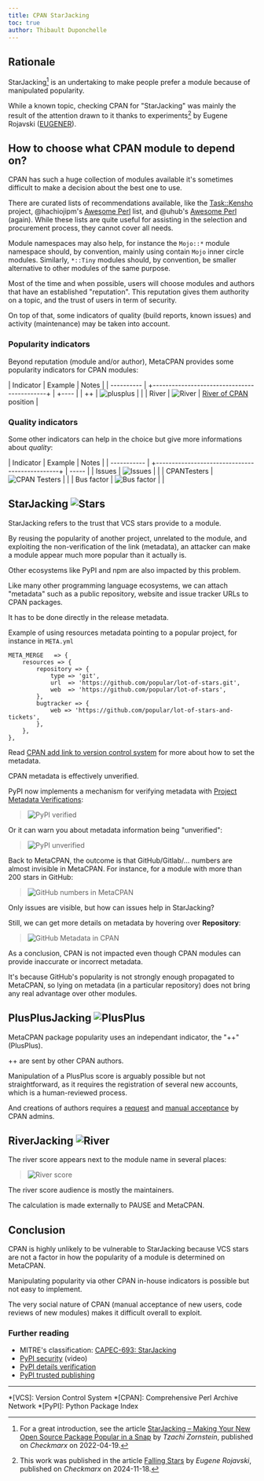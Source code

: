 ```yaml
---
title: CPAN StarJacking
toc: true
author: Thibault Duponchelle
---
```

## Rationale
StarJacking[^1] is an undertaking to make people prefer a module because of manipulated popularity.

While a known topic, checking CPAN for "StarJacking" was mainly the result of the attention drawn to it thanks to experiments[^2] by Eugene Rojavski ([EUGENER](https://metacpan.org/author/EUGENER)).

## How to choose what CPAN module to depend on?
CPAN has such a huge collection of modules available it's sometimes difficult to make a decision about the best one to use.

There are curated lists of recommendations available, like the [Task::Kensho](https://metacpan.org/pod/Task::Kensho) project, @hachiojipm's [Awesome Perl](https://github.com/hachiojipm/awesome-perl) list, and @uhub's [Awesome Perl](https://github.com/uhub/awesome-perl) (again). While these lists are quite useful for assisting in the selection and procurement process, they cannot cover all needs.

Module namespaces may also help, for instance the `Mojo::*` module namespace should, by convention, mainly using contain `Mojo` inner circle modules.
Similarly, `*::Tiny` modules should, by convention, be smaller alternative to other modules of the same purpose.

Most of the time and when possible, users will choose modules and authors that have an established "reputation".
This reputation gives them authority on a topic, and the trust of users in term of security.

On top of that, some indicators of quality (build reports, known issues) and activity (maintenance) may be taken into account.

### Popularity indicators
Beyond reputation (module and/or author), MetaCPAN provides some popularity indicators for CPAN modules:

| Indicator  | Example                                        | Notes |
| ---------- | +--------------------------------------------+ | +---- |
| ++         | ![plusplus](../media/starjacking/plusplus.png) |       |
| River      | ![River](../media/starjacking/river.png)       | [River of CPAN](https://neilb.org/2015/04/20/river-of-cpan.html) position |

### Quality indicators
Some other indicators can help in the choice but give more informations about *quality*:

| Indicator   | Example                                           | Notes |
| ----------- | +-----------------------------------------------+ | ----- |
| Issues      | ![Issues](../media/starjacking/issues.png)        |       |
| CPANTesters | ![CPAN Testers](../media/starjacking/testers.png) |       |
| Bus factor  | ![Bus factor](../media/starjacking/bus.png)       |       |


## StarJacking ![Stars](../media/starjacking/stars.png)
StarJacking refers to the trust that VCS stars provide to a module.

By reusing the popularity of another project, unrelated to the module,
and exploiting the non-verification of the link (metadata),
an attacker can make a module appear much more popular than it actually is.

Other ecosystems like PyPI and npm are also impacted by this problem.

Like many other programming language ecosystems, we can attach "metadata"
such as a public repository, website and issue tracker URLs to CPAN packages.

It has to be done directly in the release metadata.

Example of using resources metadata pointing to a popular project, for instance in `META.yml`
```
META_MERGE   => {
    resources => {
        repository => {
            type => 'git',
            url  => 'https://github.com/popular/lot-of-stars.git',
            web  => 'https://github.com/popular/lot-of-stars',
        },
        bugtracker => {
            web => 'https://github.com/popular/lot-of-stars-and-tickets',
        },
    },
},
```

Read [CPAN add link to version control system](https://perlmaven.com/how-to-add-link-to-version-control-system-of-a-cpan-distributions) for more about how to set the metadata.

CPAN metadata is effectively unverified.

PyPI now implements a mechanism for verifying metadata with [Project Metadata Verifications](https://docs.pypi.org/project_metadata/#verified-details):

> ![PyPI verified](../media/starjacking/pypi-verified.png)

Or it can warn you about metadata information being "unverified":

> ![PyPI unverified](../media/starjacking/pypi-unverified.png)

Back to MetaCPAN, the outcome is that GitHub/Gitlab/...  numbers are almost invisible in MetaCPAN.
For instance, for a module with more than 200 stars in GitHub:

> ![GitHub numbers in MetaCPAN](../media/starjacking/metacpan-side.png)

Only issues are visible, but how can issues help in StarJacking?

Still, we can get more details on metadata by hovering over **Repository**:

> ![GitHub Metadata in CPAN](../media/starjacking/github.png)

As a conclusion, CPAN is not impacted even though CPAN modules can provide inaccurate or incorrect metadata.

It's because GitHub's popularity is not strongly enough propagated to MetaCPAN, so lying on metadata (in a particular repository) does not bring any real advantage over other modules.

## PlusPlusJacking ![PlusPlus](../media/starjacking/plusplus.png)
MetaCPAN package popularity uses an independant indicator, the "++" (PlusPlus).

++ are sent by other CPAN authors.

Manipulation of a PlusPlus score is arguably possible but not straightforward, as it requires the registration of several new accounts, which is a human-reviewed process.

And creations of authors requires a [request](https://pause.perl.org/pause/query?ACTION=request_id) and [manual acceptance](https://www.nntp.perl.org/group/perl.modules/2024/11/msg105533.html) by CPAN admins.

## RiverJacking ![River](../media/starjacking/river.png)
The river score appears next to the module name in several places:

> ![River score](../media/starjacking/riverscore.png)

The river score audience is mostly the maintainers.

The calculation is made externally to PAUSE and MetaCPAN.

## Conclusion
CPAN is highly unlikely to be vulnerable to StarJacking because VCS stars are not a factor in how the popularity of a module is determined on MetaCPAN.

Manipulating popularity via other CPAN in-house indicators is possible but not easy to implement.

The very social nature of CPAN (manual acceptance of new users, code reviews of new modules) makes it difficult overall to exploit.

### Further reading
- MITRE's classification: [CAPEC-693: StarJacking](https://capec.mitre.org/data/definitions/693.html)
- [PyPI security](https://www.youtube.com/watch?v=ZvNuHKDyQXc) (video)
- [PyPI details verification](https://docs.pypi.org/project_metadata/#verified-details)
- [PyPI trusted publishing](https://docs.pypi.org/trusted-publishers/)

-----

*[VCS]: Version Control System
*[CPAN]: Comprehensive Perl Archive Network
*[PyPI]: Python Package Index

[^1]: For a great introduction, see the article [StarJacking – Making Your New Open Source Package Popular in a Snap](https://checkmarx.com/blog/starjacking-making-your-new-open-source-package-popular-in-a-snap/) by _Tzachi Zornstein_, published on _Checkmarx_ on 2022-04-19.
[^2]: This work was published in the article [Falling Stars](https://checkmarx.com/blog/falling-stars/) by _Eugene Rojavski_, published on _Checkmarx_ on 2024-11-18.
